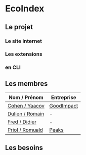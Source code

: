 # EcoIndex
## Le projet
### Le site internet
### Les extensions
### en CLI

## Les membres 
Nom / Prénom                                    | Entreprise    
------------                                    | ------------- 
[Cohen / Yaacov](https://github.com/yaaax)      | [GoodImpact](https://www.goodimpact.studio/)
[Dulien / Romain](https://github.com/Rdulieu)   | -
[Fred / Didier](https://github.com/didierfred)  | -
[Priol / Romuald](https://github.com/docroms)   | [Peaks](https://www.peaks.fr)            

## Les besoins
